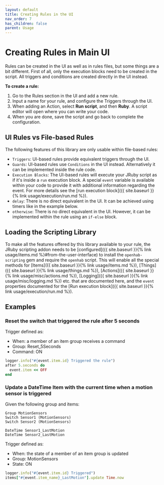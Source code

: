 ```yaml
---
layout: default
title: Creating Rules in the UI
nav_order: 7
has_children: false
parent: Usage
---
```


# Creating Rules in Main UI

Rules can be created in the UI as well as in rules files, but some things are a bit different.
First of all, only the execution blocks need to be created in the script. All triggers and conditions
are created directly in the UI instead.

**To create a rule:**

1. Go to the Rules section in the UI and add a new rule.
2. Input a name for your rule, and configure the Triggers through the UI.
3. When adding an Action, select **Run script**, and then **Ruby**. A script editor will open where you can write your code.
4. When you are done, save the script and go back to complete the configuration.

## UI Rules vs File-based Rules

The following features of this library are only usable within file-based rules:

* `Triggers`: UI-based rules provide equivalent triggers through the UI.
* `Guards`: UI-based rules use `Conditions` in the UI instead. Alternatively it can be implemented inside the rule code.
* `Execution Blocks`: The UI-based rules will execute your JRuby script as if it's inside a `run` execution block. 
A special `event` variable is available within your code to provide it with additional information regarding the event. 
For more details see the [run execution block]({{ site.baseurl }}{% link usage/execution/run.md %}).
* `delay`: There is no direct equivalent in the UI. It can be achieved using timers like in the example below.
* `otherwise`: There is no direct equivalent in the UI. However, it can be implemented within the rule using an `if-else` block.

## Loading the Scripting Library

To make all the features offered by this library available to your rule, the JRuby scripting addon needs to
be [configured]({{ site.baseurl }}{% link usage/items.md %}#from-the-user-interface) to install the `openhab-scripting` gem and
require the `openhab` script. This will enable all the special methods for [Items]({{ site.baseurl }}{% link usage/items.md %}),
[Things]({{ site.baseurl }}{% link usage/things.md %}), [Actions]({{ site.baseurl }}{% link usage/misc/actions.md %}), [Logging]({{ site.baseurl }}{% link usage/misc/logging.md %}) etc. that are documented here,
and the `event` properties documented for the [Run execution block]({{ site.baseurl }}{% link usage/execution/run.md %}).

## Examples

### Reset the switch that triggered the rule after 5 seconds

Trigger defined as:

- When: a member of an item group receives a command
- Group: Reset_5Seconds
- Command: ON

```ruby
logger.info("#{event.item.id} Triggered the rule")
after 5.seconds do
  event.item << OFF
end
```

### Update a DateTime Item with the current time when a motion sensor is triggered

Given the following group and items:
```
Group MotionSensors
Switch Sensor1 (MotionSensors)
Switch Sensor2 (MotionSensors)

DateTime Sensor1_LastMotion
DateTime Sensor2_LastMotion
```

Trigger defined as:

- When: the state of a member of an item group is updated
- Group: MotionSensors
- State: ON

```ruby
logger.info("#{event.item.id} Triggered")
items["#{event.item_name}_LastMotion"].update Time.now
```
